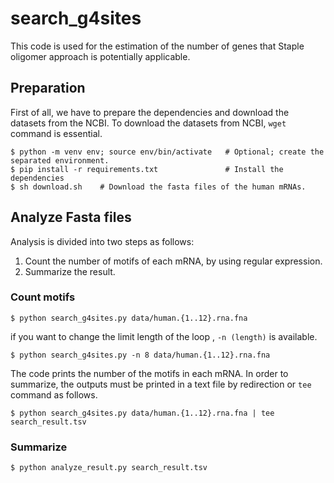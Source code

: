 # search_g4sites

This code is used for the estimation of the number of genes that Staple oligomer approach is potentially applicable.

## Preparation

First of all, we have to prepare the dependencies and download the datasets from the NCBI.
To download the datasets from NCBI, `wget` command is essential.

```
$ python -m venv env; source env/bin/activate	# Optional; create the separated environment.
$ pip install -r requirements.txt				# Install the dependencies
$ sh download.sh	# Download the fasta files of the human mRNAs.
```

## Analyze Fasta files

Analysis is divided into two steps as follows:

1. Count the number of motifs of each mRNA, by using regular expression.
2. Summarize the result.

### Count motifs

```
$ python search_g4sites.py data/human.{1..12}.rna.fna 
```

if you want to change the limit length of the loop , `-n (length)` is available.

```
$ python search_g4sites.py -n 8 data/human.{1..12}.rna.fna
```

The code prints the number of the motifs in each mRNA. 
In order to summarize, the outputs must be printed in a text file by redirection or `tee` command as follows.

```
$ python search_g4sites.py data/human.{1..12}.rna.fna | tee search_result.tsv
``` 

### Summarize


```
$ python analyze_result.py search_result.tsv
```
